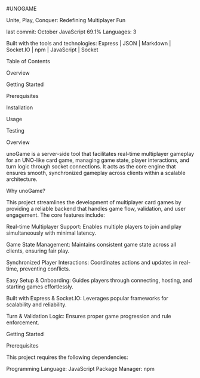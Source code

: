#UNOGAME

Unite, Play, Conquer: Redefining Multiplayer Fun

last commit: October
JavaScript 69.1%
Languages: 3

Built with the tools and technologies:
Express | JSON | Markdown | Socket.IO | npm | JavaScript | Socket

Table of Contents

Overview

Getting Started

Prerequisites

Installation

Usage

Testing

Overview

unoGame is a server-side tool that facilitates real-time multiplayer gameplay for an UNO-like card game, managing game state, player interactions, and turn logic through socket connections. It acts as the core engine that ensures smooth, synchronized gameplay across clients within a scalable architecture.

Why unoGame?

This project streamlines the development of multiplayer card games by providing a reliable backend that handles game flow, validation, and user engagement. The core features include:

Real-time Multiplayer Support: Enables multiple players to join and play simultaneously with minimal latency.

Game State Management: Maintains consistent game state across all clients, ensuring fair play.

Synchronized Player Interactions: Coordinates actions and updates in real-time, preventing conflicts.

Easy Setup & Onboarding: Guides players through connecting, hosting, and starting games effortlessly.

Built with Express & Socket.IO: Leverages popular frameworks for scalability and reliability.

Turn & Validation Logic: Ensures proper game progression and rule enforcement.

Getting Started

Prerequisites

This project requires the following dependencies:

Programming Language: JavaScript
Package Manager: npm